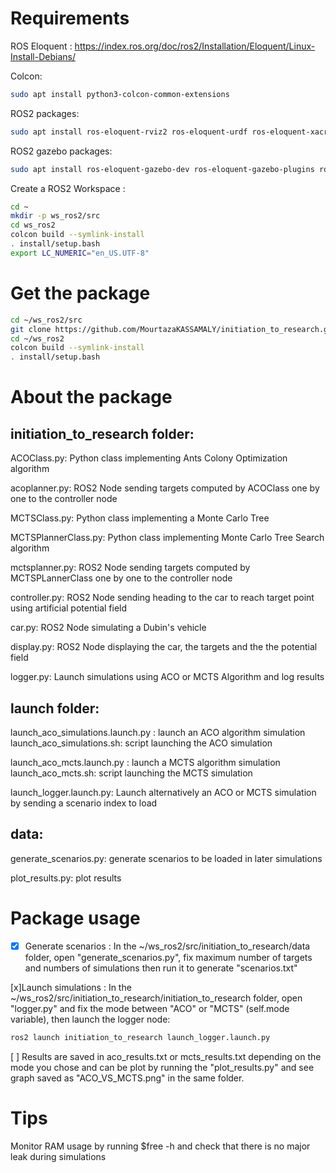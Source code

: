 # Requirements

ROS Eloquent : https://index.ros.org/doc/ros2/Installation/Eloquent/Linux-Install-Debians/

Colcon: 

``` bash
sudo apt install python3-colcon-common-extensions
```

ROS2 packages: 

``` bash
sudo apt install ros-eloquent-rviz2 ros-eloquent-urdf ros-eloquent-xacro ros-eloquent-robot-state-publisher ros-eloquent-joint-state-publisher-gui
```

ROS2 gazebo packages: 

``` bash
sudo apt install ros-eloquent-gazebo-dev ros-eloquent-gazebo-plugins ros-eloquent-gazebo-ros ros-eloquent-rqt-robot-steering
```

Create a ROS2 Workspace : 

``` bash
cd ~
mkdir -p ws_ros2/src
cd ws_ros2
colcon build --symlink-install
. install/setup.bash
export LC_NUMERIC="en_US.UTF-8"
```

# Get the package

``` bash
cd ~/ws_ros2/src
git clone https://github.com/MourtazaKASSAMALY/initiation_to_research.git
cd ~/ws_ros2
colcon build --symlink-install
. install/setup.bash
```

# About the package

## initiation_to_research folder:

ACOClass.py: Python class implementing Ants Colony Optimization algorithm

acoplanner.py: ROS2 Node sending targets computed by ACOClass one by one to the controller node

MCTSClass.py: Python class implementing a Monte Carlo Tree

MCTSPlannerClass.py: Python class implementing Monte Carlo Tree Search algorithm

mctsplanner.py: ROS2 Node sending targets computed by MCTSPLannerClass one by one to the controller node

controller.py: ROS2 Node sending heading to the car to reach target point using artificial potential field

car.py: ROS2 Node simulating a Dubin's vehicle

display.py: ROS2 Node displaying the car, the targets and the the potential field

logger.py: Launch simulations using ACO or MCTS Algorithm and log results

## launch folder:

launch_aco_simulations.launch.py : launch an ACO algorithm simulation
launch_aco_simulations.sh: script launching the ACO simulation

launch_aco_mcts.launch.py : launch a MCTS algorithm simulation
launch_aco_mcts.sh: script launching the MCTS simulation

launch_logger.launch.py: Launch alternatively an ACO or MCTS simulation by sending a scenario index to load

## data: 

generate_scenarios.py: generate scenarios to be loaded in later simulations

plot_results.py: plot results

# Package usage

- [x] Generate scenarios : In the ~/ws_ros2/src/initiation_to_research/data folder, open "generate_scenarios.py", fix maximum number of targets and numbers of simulations then run it to generate "scenarios.txt"

 [x]Launch simulations : In the ~/ws_ros2/src/initiation_to_research/initiation_to_research folder, open "logger.py" and fix the mode between "ACO" or "MCTS" (self.mode variable), then launch the logger node: 

``` bash
ros2 launch initiation_to_research launch_logger.launch.py
```

[ ] Results are saved in aco_results.txt or mcts_results.txt depending on the mode you chose and can be plot by running the "plot_results.py" and see graph saved as "ACO_VS_MCTS.png" in the same folder.

# Tips

Monitor RAM usage by running $free -h and check that there is no major leak during simulations

